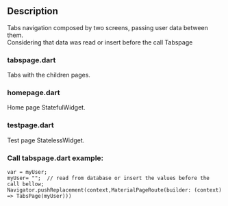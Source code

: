 ## Description
Tabs navigation composed by two screens, passing user data between them.<br/>
Considering that data was read or insert before the call Tabspage <br/>

### tabspage.dart
Tabs with the children pages.

### homepage.dart
Home page StatefulWidget.

### testpage.dart
Test page StatelessWidget.

### Call tabspage.dart example:<br/>
```
var = myUser;
myUser= "";  // read from database or insert the values before the call bellow;
Navigator.pushReplacement(context,MaterialPageRoute(builder: (context) => TabsPage(myUser)))

```




